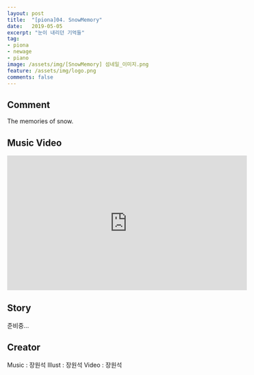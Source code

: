 ```yaml
---
layout: post
title:  "[piona]04. SnowMemory"
date:   2019-05-05
excerpt: "눈이 내리던 기억들"
tag:
- piona
- newage
- piano
image: /assets/img/[SnowMemory] 섬네일_이미지.png
feature: /assets/img/logo.png
comments: false
---
```


## Comment

The memories of snow.

## Music Video

<iframe width="560" height="315" src="https://www.youtube.com/embed/aUBUJozUmcQ" frameborder="0"></iframe>

## Story

준비중...

## Creator

Music     :  장원석
Illust    :  장원석
Video     :  장원석